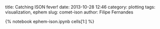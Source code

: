 title: Catching ISON fever!
date:  2013-10-28 12:46
category: plotting
tags: visualization, ephem
slug: comet-ison
author: Filipe Fernandes

{% notebook ephem-ison.ipynb cells[1:] %}
